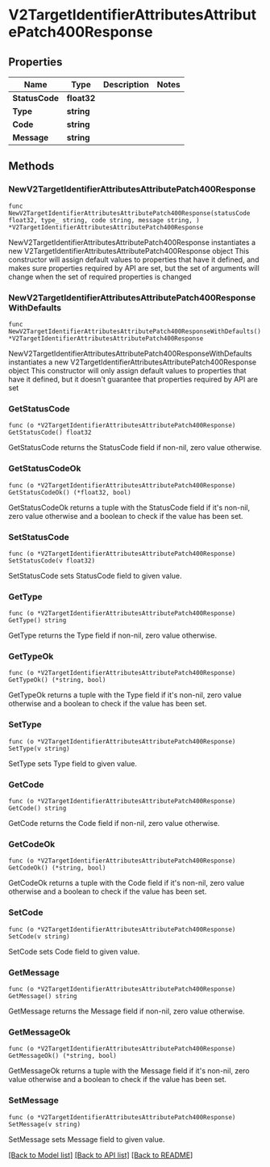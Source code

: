 # V2TargetIdentifierAttributesAttributePatch400Response

## Properties

Name | Type | Description | Notes
------------ | ------------- | ------------- | -------------
**StatusCode** | **float32** |  | 
**Type** | **string** |  | 
**Code** | **string** |  | 
**Message** | **string** |  | 

## Methods

### NewV2TargetIdentifierAttributesAttributePatch400Response

`func NewV2TargetIdentifierAttributesAttributePatch400Response(statusCode float32, type_ string, code string, message string, ) *V2TargetIdentifierAttributesAttributePatch400Response`

NewV2TargetIdentifierAttributesAttributePatch400Response instantiates a new V2TargetIdentifierAttributesAttributePatch400Response object
This constructor will assign default values to properties that have it defined,
and makes sure properties required by API are set, but the set of arguments
will change when the set of required properties is changed

### NewV2TargetIdentifierAttributesAttributePatch400ResponseWithDefaults

`func NewV2TargetIdentifierAttributesAttributePatch400ResponseWithDefaults() *V2TargetIdentifierAttributesAttributePatch400Response`

NewV2TargetIdentifierAttributesAttributePatch400ResponseWithDefaults instantiates a new V2TargetIdentifierAttributesAttributePatch400Response object
This constructor will only assign default values to properties that have it defined,
but it doesn't guarantee that properties required by API are set

### GetStatusCode

`func (o *V2TargetIdentifierAttributesAttributePatch400Response) GetStatusCode() float32`

GetStatusCode returns the StatusCode field if non-nil, zero value otherwise.

### GetStatusCodeOk

`func (o *V2TargetIdentifierAttributesAttributePatch400Response) GetStatusCodeOk() (*float32, bool)`

GetStatusCodeOk returns a tuple with the StatusCode field if it's non-nil, zero value otherwise
and a boolean to check if the value has been set.

### SetStatusCode

`func (o *V2TargetIdentifierAttributesAttributePatch400Response) SetStatusCode(v float32)`

SetStatusCode sets StatusCode field to given value.


### GetType

`func (o *V2TargetIdentifierAttributesAttributePatch400Response) GetType() string`

GetType returns the Type field if non-nil, zero value otherwise.

### GetTypeOk

`func (o *V2TargetIdentifierAttributesAttributePatch400Response) GetTypeOk() (*string, bool)`

GetTypeOk returns a tuple with the Type field if it's non-nil, zero value otherwise
and a boolean to check if the value has been set.

### SetType

`func (o *V2TargetIdentifierAttributesAttributePatch400Response) SetType(v string)`

SetType sets Type field to given value.


### GetCode

`func (o *V2TargetIdentifierAttributesAttributePatch400Response) GetCode() string`

GetCode returns the Code field if non-nil, zero value otherwise.

### GetCodeOk

`func (o *V2TargetIdentifierAttributesAttributePatch400Response) GetCodeOk() (*string, bool)`

GetCodeOk returns a tuple with the Code field if it's non-nil, zero value otherwise
and a boolean to check if the value has been set.

### SetCode

`func (o *V2TargetIdentifierAttributesAttributePatch400Response) SetCode(v string)`

SetCode sets Code field to given value.


### GetMessage

`func (o *V2TargetIdentifierAttributesAttributePatch400Response) GetMessage() string`

GetMessage returns the Message field if non-nil, zero value otherwise.

### GetMessageOk

`func (o *V2TargetIdentifierAttributesAttributePatch400Response) GetMessageOk() (*string, bool)`

GetMessageOk returns a tuple with the Message field if it's non-nil, zero value otherwise
and a boolean to check if the value has been set.

### SetMessage

`func (o *V2TargetIdentifierAttributesAttributePatch400Response) SetMessage(v string)`

SetMessage sets Message field to given value.



[[Back to Model list]](../README.md#documentation-for-models) [[Back to API list]](../README.md#documentation-for-api-endpoints) [[Back to README]](../README.md)


